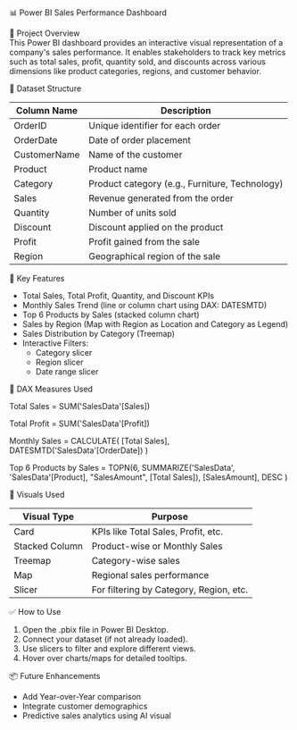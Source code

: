  📊 Power BI Sales Performance Dashboard

🧾 Project Overview  
This Power BI dashboard provides an interactive visual representation of a company's sales performance. It enables stakeholders to track key metrics such as total sales, profit, quantity sold, and discounts across various dimensions like product categories, regions, and customer behavior.

📁 Dataset Structure

| Column Name     | Description                                   |
|-----------------|-----------------------------------------------|
| OrderID         | Unique identifier for each order              |
| OrderDate       | Date of order placement                       |
| CustomerName    | Name of the customer                          |
| Product         | Product name                                  |
| Category        | Product category (e.g., Furniture, Technology)|
| Sales           | Revenue generated from the order              |
| Quantity        | Number of units sold                          |
| Discount        | Discount applied on the product               |
| Profit          | Profit gained from the sale                   |
| Region          | Geographical region of the sale               |

📌 Key Features
- Total Sales, Total Profit, Quantity, and Discount KPIs
- Monthly Sales Trend (line or column chart using DAX: DATESMTD)
- Top 6 Products by Sales (stacked column chart)
- Sales by Region (Map with Region as Location and Category as Legend)
- Sales Distribution by Category (Treemap)
- Interactive Filters:
  - Category slicer
  - Region slicer
  - Date range slicer

🧠 DAX Measures Used

Total Sales = SUM('SalesData'[Sales])

Total Profit = SUM('SalesData'[Profit])

Monthly Sales = 
CALCULATE(
    [Total Sales],
    DATESMTD('SalesData'[OrderDate])
)

Top 6 Products by Sales = 
TOPN(6, 
    SUMMARIZE('SalesData', 'SalesData'[Product], "SalesAmount", [Total Sales]),
    [SalesAmount], DESC
)

📌 Visuals Used

| Visual Type       | Purpose                                |
|-------------------|----------------------------------------|
| Card              | KPIs like Total Sales, Profit, etc.    |
| Stacked Column    | Product-wise or Monthly Sales          |
| Treemap           | Category-wise sales                    |
| Map               | Regional sales performance             |
| Slicer            | For filtering by Category, Region, etc.|

✅ How to Use
1. Open the .pbix file in Power BI Desktop.
2. Connect your dataset (if not already loaded).
3. Use slicers to filter and explore different views.
4. Hover over charts/maps for detailed tooltips.

📦 Future Enhancements
- Add Year-over-Year comparison
- Integrate customer demographics
- Predictive sales analytics using AI visual

